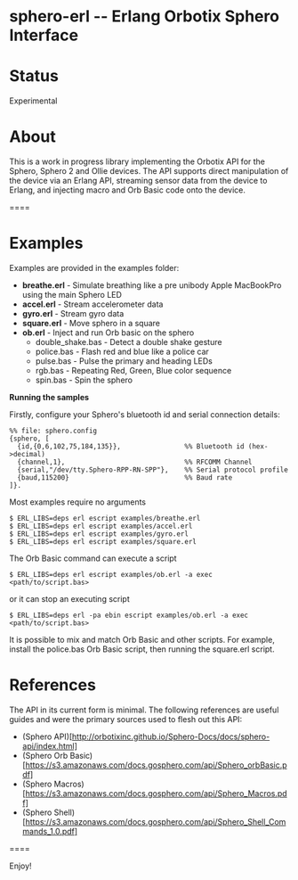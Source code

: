 **sphero-erl** -- Erlang Orbotix Sphero Interface
=====

# Status

Experimental

# About

This is a work in progress library implementing the Orbotix API for the
Sphero, Sphero 2 and Ollie devices. The API supports direct manipulation
of the device via an Erlang API, streaming sensor data from the device to
Erlang, and injecting macro and Orb Basic code onto the device. 

====

# Examples

Examples are provided in the examples folder:

* **breathe.erl** - Simulate breathing like a pre unibody Apple MacBookPro using the main Sphero LED
* **accel.erl** - Stream accelerometer data
* **gyro.erl** - Stream gyro data
* **square.erl** - Move sphero in a square
* **ob.erl** - Inject and run Orb basic on the sphero
  * double_shake.bas - Detect a double shake gesture
  * police.bas - Flash red and blue like a police car
  * pulse.bas - Pulse the primary and heading LEDs
  * rgb.bas - Repeating Red, Green, Blue color sequence
  * spin.bas - Spin the sphero

**Running the samples**

Firstly, configure your Sphero's bluetooth id and serial connection details:

```
%% file: sphero.config
{sphero, [
  {id,{0,6,102,75,184,135}},                %% Bluetooth id (hex->decimal)
  {channel,1},                              %% RFCOMM Channel
  {serial,"/dev/tty.Sphero-RPP-RN-SPP"},    %% Serial protocol profile
  {baud,115200}                             %% Baud rate
]}.

```

Most examples require no arguments

```
$ ERL_LIBS=deps erl escript examples/breathe.erl
$ ERL_LIBS=deps erl escript examples/accel.erl
$ ERL_LIBS=deps erl escript examples/gyro.erl
$ ERL_LIBS=deps erl escript examples/square.erl

```

The Orb Basic command can execute a script

```
$ ERL_LIBS=deps erl escript examples/ob.erl -a exec <path/to/script.bas>
```

or it can stop an executing script

```
$ ERL_LIBS=deps erl -pa ebin escript examples/ob.erl -a exec <path/to/script.bas>
```

It is possible to mix and match Orb Basic and other scripts. For example,
install the police.bas Orb Basic script, then running the square.erl script.

# References

The API in its current form is minimal. The following references are useful
guides and were the primary sources used to flesh out this API:

* (Sphero API)[http://orbotixinc.github.io/Sphero-Docs/docs/sphero-api/index.html]
* (Sphero Orb Basic)[https://s3.amazonaws.com/docs.gosphero.com/api/Sphero_orbBasic.pdf]
* (Sphero Macros)[https://s3.amazonaws.com/docs.gosphero.com/api/Sphero_Macros.pdf]
* (Sphero Shell)[https://s3.amazonaws.com/docs.gosphero.com/api/Sphero_Shell_Commands_1.0.pdf]

====

Enjoy!
